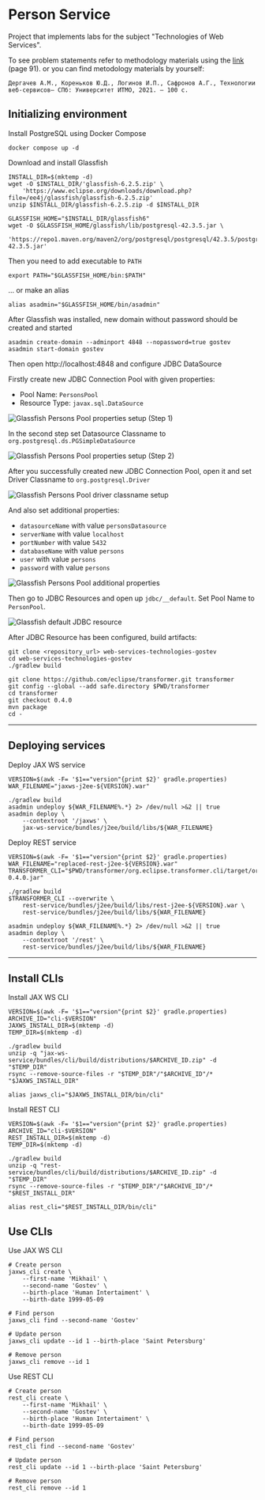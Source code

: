 # Person Service

Project that implements labs for the subject "Technologies of Web Services".

To see problem statements refer to methodology materials using the [link][tws_methodology_book] (page 91).
or you can find metodology materials by yourself:
```text
Дергачев А.М., Кореньков Ю.Д., Логинов И.П., Сафронов А.Г., Технологии веб-сервисов– СПб: Университет ИТМО, 2021. – 100 с.
```

## Initializing environment

Install PostgreSQL using Docker Compose

```shell
docker compose up -d
```

Download and install Glassfish

```shell
INSTALL_DIR=$(mktemp -d)
wget -O $INSTALL_DIR/'glassfish-6.2.5.zip' \
    'https://www.eclipse.org/downloads/download.php?file=/ee4j/glassfish/glassfish-6.2.5.zip'
unzip $INSTALL_DIR/glassfish-6.2.5.zip -d $INSTALL_DIR

GLASSFISH_HOME="$INSTALL_DIR/glassfish6"
wget -O $GLASSFISH_HOME/glassfish/lib/postgresql-42.3.5.jar \
    'https://repo1.maven.org/maven2/org/postgresql/postgresql/42.3.5/postgresql-42.3.5.jar'
```

Then you need to add executable to `PATH`

```shell
export PATH="$GLASSFISH_HOME/bin:$PATH"
```

... or make an alias
```shell
alias asadmin="$GLASSFISH_HOME/bin/asadmin"
```

After Glassfish was installed, new domain without password should be created and started

```shell
asadmin create-domain --adminport 4848 --nopassword=true gostev
asadmin start-domain gostev
```

Then open http://localhost:4848 and configure JDBC DataSource

Firstly create new JDBC Connection Pool with given properties:
- Pool Name: `PersonsPool`
- Resource Type: `javax.sql.DataSource`

![Glassfish Persons Pool properties setup (Step 1)](docs/img/glassfish_persons_pool_setup_step1.png)

In the second step set Datasource Classname to `org.postgresql.ds.PGSimpleDataSource` 

![Glassfish Persons Pool properties setup (Step 2)](docs/img/glassfish_persons_pool_setup_step2.png)

After you successfully created new JDBC Connection Pool, open it and set Driver Classname to `org.postgresql.Driver` 

![Glassfish Persons Pool driver classname setup](docs/img/glassfish_persons_pool_driver_classname_setup.png)

And also set additional properties:
- `datasourceName` with value `personsDatasource`
- `serverName` with value `localhost`
- `portNumber` with value `5432`
- `databaseName` with value `persons`
- `user` with value `persons`
- `password` with value `persons`

![Glassfish Persons Pool additional properties](docs/img/glassfish_persons_pool_additional_properties.png)

Then go to JDBC Resources and open up `jdbc/__default`. Set Pool Name to `PersonPool`.

![Glassfish default JDBC resource](docs/img/glassfish_default_jdbc_resource.png)

After JDBC Resource has been configured, build artifacts:

```shell
git clone <repository_url> web-services-technologies-gostev
cd web-services-technologies-gostev
./gradlew build

git clone https://github.com/eclipse/transformer.git transformer
git config --global --add safe.directory $PWD/transformer
cd transformer
git checkout 0.4.0
mvn package
cd -
```

---

## Deploying services

Deploy JAX WS service

```shell
VERSION=$(awk -F= '$1=="version"{print $2}' gradle.properties)
WAR_FILENAME="jaxws-j2ee-${VERSION}.war"

./gradlew build
asadmin undeploy ${WAR_FILENAME%.*} 2> /dev/null >&2 || true
asadmin deploy \
    --contextroot '/jaxws' \
    jax-ws-service/bundles/j2ee/build/libs/${WAR_FILENAME}
```

Deploy REST service

```shell
VERSION=$(awk -F= '$1=="version"{print $2}' gradle.properties)
WAR_FILENAME="replaced-rest-j2ee-${VERSION}.war"
TRANSFORMER_CLI="$PWD/transformer/org.eclipse.transformer.cli/target/org.eclipse.transformer.cli-0.4.0.jar"

./gradlew build
$TRANSFORMER_CLI --overwrite \
    rest-service/bundles/j2ee/build/libs/rest-j2ee-${VERSION}.war \
    rest-service/bundles/j2ee/build/libs/${WAR_FILENAME}
    
asadmin undeploy ${WAR_FILENAME%.*} 2> /dev/null >&2 || true
asadmin deploy \
    --contextroot '/rest' \
    rest-service/bundles/j2ee/build/libs/${WAR_FILENAME}
```

---

## Install CLIs

Install JAX WS CLI
```shell
VERSION=$(awk -F= '$1=="version"{print $2}' gradle.properties)
ARCHIVE_ID="cli-$VERSION"
JAXWS_INSTALL_DIR=$(mktemp -d)
TEMP_DIR=$(mktemp -d)

./gradlew build
unzip -q "jax-ws-service/bundles/cli/build/distributions/$ARCHIVE_ID.zip" -d "$TEMP_DIR"
rsync --remove-source-files -r "$TEMP_DIR"/"$ARCHIVE_ID"/* "$JAXWS_INSTALL_DIR"

alias jaxws_cli="$JAXWS_INSTALL_DIR/bin/cli"
```

Install REST CLI
```shell
VERSION=$(awk -F= '$1=="version"{print $2}' gradle.properties)
ARCHIVE_ID="cli-$VERSION"
REST_INSTALL_DIR=$(mktemp -d)
TEMP_DIR=$(mktemp -d)

./gradlew build
unzip -q "rest-service/bundles/cli/build/distributions/$ARCHIVE_ID.zip" -d "$TEMP_DIR"
rsync --remove-source-files -r "$TEMP_DIR"/"$ARCHIVE_ID"/* "$REST_INSTALL_DIR"

alias rest_cli="$REST_INSTALL_DIR/bin/cli"
```

## Use CLIs

Use JAX WS CLI
```shell
# Create person
jaxws_cli create \
    --first-name 'Mikhail' \
    --second-name 'Gostev' \
    --birth-place 'Human Intertaiment' \
    --birth-date 1999-05-09

# Find person
jaxws_cli find --second-name 'Gostev'

# Update person
jaxws_cli update --id 1 --birth-place 'Saint Petersburg'
    
# Remove person
jaxws_cli remove --id 1
```

Use REST CLI
```shell
# Create person
rest_cli create \
    --first-name 'Mikhail' \
    --second-name 'Gostev' \
    --birth-place 'Human Intertaiment' \
    --birth-date 1999-05-09

# Find person
rest_cli find --second-name 'Gostev'

# Update person
rest_cli update --id 1 --birth-place 'Saint Petersburg'
    
# Remove person
rest_cli remove --id 1
```

[tws_methodology_book]: https://books.ifmo.ru/file/pdf/2740.pdf
